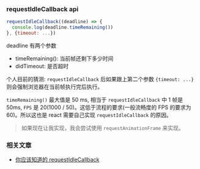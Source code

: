### requestIdleCallback api

```js
requestIdleCallback((deadline) => {
  console.log(deadline.timeRemaining())
}, {timeout: ...})
```

deadline 有两个参数

* timeRemaining(): 当前帧还剩下多少时间
* didTimeout: 是否超时

个人目前的猜测: `requestIdleCallback` 后如果跟上第二个参数 `{timeout: ...}` 则会强制浏览器在当前帧执行完后执行。

`timeRemaining()` 最大值是 50 ms, 相当于 `requestIdleCallback` 中 1 帧是 50ms, `FPS` 是 20(1000 / 50)。这低于流程的要求(一般流畅度的 FPS 的要求为 60)。所以这也是 react 需要自己实现 `requestIdleCallback` 的原因。

> 如果现在让我实现，我会尝试使用 `requestAnimationFrame` 来实现。

### 相关文章

* [你应该知道的 requestIdleCallback](https://segmentfault.com/a/1190000014457824)